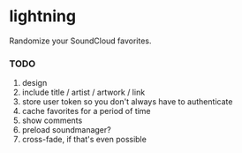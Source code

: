 lightning
=========

Randomize your SoundCloud favorites.

### TODO
1. design
2. include title / artist / artwork / link
3. store user token so you don't always have to authenticate
4. cache favorites for a period of time
5. show comments
6. preload soundmanager?
7. cross-fade, if that's even possible
